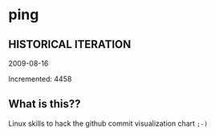 # ping

## HISTORICAL ITERATION
2009-08-16

Incremented: 4458

## What is this?? 
Linux skills to hack the github commit visualization chart `;-)`
